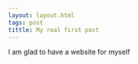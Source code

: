 ```yaml
---
layout: layout.html
tags: post
tittle: My real first post
---
```


I am glad to have a website for myself

